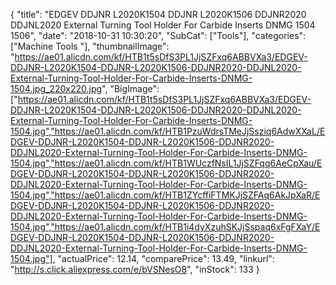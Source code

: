 {
	"title": "EDGEV DDJNR L2020K1504 DDJNR L2020K1506 DDJNR2020 DDJNL2020 External Turning Tool Holder For Carbide Inserts DNMG 1504 1506",
	"date": "2018-10-31 10:30:20",
	"SubCat": ["Tools"],
	"categories": ["Machine Tools "],
	"thumbnailImage": "https://ae01.alicdn.com/kf/HTB1t5sDfS3PL1JjSZFxq6ABBVXa3/EDGEV-DDJNR-L2020K1504-DDJNR-L2020K1506-DDJNR2020-DDJNL2020-External-Turning-Tool-Holder-For-Carbide-Inserts-DNMG-1504.jpg_220x220.jpg",
	"BigImage": ["https://ae01.alicdn.com/kf/HTB1t5sDfS3PL1JjSZFxq6ABBVXa3/EDGEV-DDJNR-L2020K1504-DDJNR-L2020K1506-DDJNR2020-DDJNL2020-External-Turning-Tool-Holder-For-Carbide-Inserts-DNMG-1504.jpg","https://ae01.alicdn.com/kf/HTB1PzuWdrsTMeJjSsziq6AdwXXaL/EDGEV-DDJNR-L2020K1504-DDJNR-L2020K1506-DDJNR2020-DDJNL2020-External-Turning-Tool-Holder-For-Carbide-Inserts-DNMG-1504.jpg","https://ae01.alicdn.com/kf/HTB1WUczfNsIL1JjSZFqq6AeCpXau/EDGEV-DDJNR-L2020K1504-DDJNR-L2020K1506-DDJNR2020-DDJNL2020-External-Turning-Tool-Holder-For-Carbide-Inserts-DNMG-1504.jpg","https://ae01.alicdn.com/kf/HTB1ZYcffiFTMKJjSZFAq6AkJpXaR/EDGEV-DDJNR-L2020K1504-DDJNR-L2020K1506-DDJNR2020-DDJNL2020-External-Turning-Tool-Holder-For-Carbide-Inserts-DNMG-1504.jpg","https://ae01.alicdn.com/kf/HTB1i4dyXzuhSKJjSspaq6xFgFXaY/EDGEV-DDJNR-L2020K1504-DDJNR-L2020K1506-DDJNR2020-DDJNL2020-External-Turning-Tool-Holder-For-Carbide-Inserts-DNMG-1504.jpg"],
	"actualPrice": 12.14,
	"comparePrice": 13.49,
	"linkurl": "http://s.click.aliexpress.com/e/bVSNesO8",
	"inStock": 133
}
